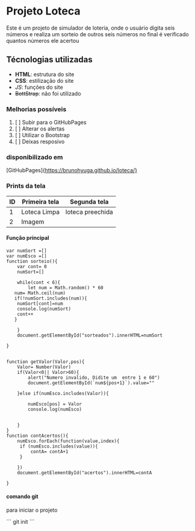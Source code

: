 # Projeto Loteca
Este é um projeto de simulador de loteria, onde o usuário digita seis números e realiza um sorteio de outros seis números no final é verificado quantos números ele acertou

## Técnologias utilizadas
- **HTML**: estrutura do site 
- __CSS__: estilização do site
- *_JS_*: funções do site 
- ~~BottStrap~~: não foi utilizado

### Melhorias possíveis
1. [ ] Subir para o GitHubPages 
2. [ ] Alterar os alertas 
3. [ ] Utilizar o Bootstrap 
4. [ ] Deixas resposivo

### disponibilizado em 
[GitHubPages]{https://brunohyuga.github.io/loteca/}

### Prints da tela 

| ID  | Primeira tela | Segunda tela |
|-----|---------------|--------------|
| 1   | Loteca Limpa  | loteca preechida |
| 2   | Imagem        |

#### Função principal 
```
var numSort =[] 
var numEsco =[]
function sorteio(){
    var cont= 0
    numSort=[]
    
    while(cont < 6){
        let num = Math.random() * 60
   num= Math.ceil(num)
   if(!numSort.includes(num)){
    numSort[cont]=num
    console.log(numSort)
    cont++
   }
  
    }
    document.getElementById("sorteados").innerHTML=numSort
   
}
 

function getValor(Valor,pos){
    Valor= Number(Valor)
    if(Valor<0|| Valor>60){
        alert("Numero invalido, Didite um  entre 1 e 60")
        document.getElementById(`num${pos+1}`).value=""

    }else if(numEsco.includes(Valor)){
       
        numEsco[pos] = Valor
        console.log(numEsco)
    

    }
}
function contAcertos(){
    numEsco.forEach(function(value,index){
     if (numEsco.includes(value)){
         contA= contA+1
     }

    })
    document.getElementById("acertos").innerHTML=contA

}
```
#### comando git
para iniciar o projeto 

´´´ 
git init 
´´´
